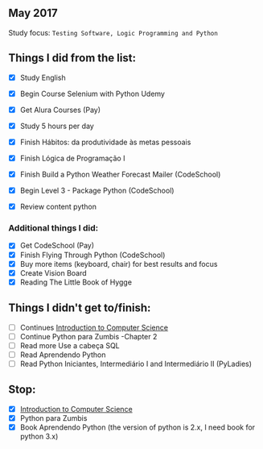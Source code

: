 ## May 2017

Study focus: <code>Testing Software, Logic Programming and Python </code>
 

## Things I did from the list:
- [x] Study English
- [x] Begin Course Selenium with Python Udemy
- [x] Get Alura Courses (Pay)
- [x] Study 5 hours per day
- [x] Finish Hábitos: da produtividade às metas pessoais
- [x] Finish Lógica de Programação I
- [x] Finish Build a Python Weather Forecast Mailer (CodeSchool)
- [x] Begin Level 3 - Package Python (CodeSchool)
- [x] Review content python


### Additional things I did:

- [x] Get CodeSchool (Pay)
- [x] Finish Flying Through Python (CodeSchool)
- [x] Buy more items (keyboard, chair) for best results and focus
- [x] Create Vision Board 
- [x] Reading The Little Book of Hygge 

## Things I didn't get to/finish:

- [ ] Continues [Introduction to Computer Science](https://courses.edx.org/courses/course-v1:HarvardX+CS50+X/courseware/8bf52741d6334266abde56dab94f69af/d56caec9e90c448c87878e5f8ec44d62/)
- [ ] Continue Python para Zumbis -Chapter 2 
- [ ] Read more Use a cabeça SQL
- [ ] Read Aprendendo Python
- [ ] Read Python Iniciantes, Intermediário I and Intermediário II (PyLadies)

## Stop:

- [x] [Introduction to Computer Science](https://courses.edx.org/courses/course-v1:HarvardX+CS50+X/courseware/8bf52741d6334266abde56dab94f69af/d56caec9e90c448c87878e5f8ec44d62/)
- [x] Python para Zumbis
- [x] Book Aprendendo Python (the version of python is 2.x, I need book for python 3.x)